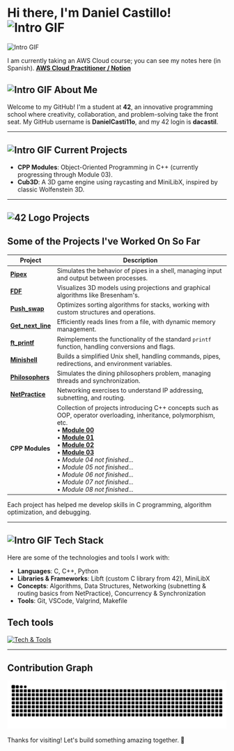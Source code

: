 # Hi there, I'm Daniel Castillo! <img src="https://images.emojiterra.com/google/noto-emoji/animated-emoji/1f44b.gif" alt="Intro GIF" width="32" height="32">

![Intro GIF](https://media4.giphy.com/media/5eLDrEaRGHegx2FeF2/giphy.gif?cid=6c09b95234sl4d1c4kmzgrv4qfh5i2owp53tvlvo8xr2l2i7&ep=v1_internal_gif_by_id&rid=giphy.gif&ct=s)

I am currently taking an AWS Cloud course; you can see my notes here (in Spanish). 
[**AWS Cloud Practitioner / Notion**](https://github.com/DanielCasti11o/PIPEX_42)


## <img src="https://media.tenor.com/D6AiH4GkBHoAAAAi/gofourward-webdesign.gif" alt="Intro GIF" width="42" height="42"> About Me

Welcome to my GitHub! I'm a student at **42**, an innovative programming school where creativity, collaboration, and problem-solving take the front seat. My GitHub username is **DanielCasti11o**, and my 42 login is **dacastil**.

---


## <img src="https://media.tenor.com/wRGUxOHXVDkAAAAj/stars-star.gif" alt="Intro GIF" width="32" height="32">     Current Projects

- **CPP Modules**: Object-Oriented Programming in C++ (currently progressing through Module 03).  
- **Cub3D**: A 3D game engine using raycasting and MiniLibX, inspired by classic Wolfenstein 3D.

---

## <img src="https://upload.wikimedia.org/wikipedia/commons/8/8d/42_Logo.svg" alt="42 Logo" width="150"> Projects

## Some of the Projects I've Worked On So Far

| **Project**      | **Description**                                                                          |
|------------------|------------------------------------------------------------------------------------------|
| [**Pipex**](https://github.com/DanielCasti11o/PIPEX_42)        | Simulates the behavior of pipes in a shell, managing input and output between processes.  |
| [**FDF**](https://github.com/DanielCasti11o/FDF-42)           | Visualizes 3D models using projections and graphical algorithms like Bresenham's.          |
| [**Push_swap**](https://github.com/DanielCasti11o/Push_Swap-42)    | Optimizes sorting algorithms for stacks, working with custom structures and operations.   |
| [**Get_next_line**](https://github.com/DanielCasti11o/GNL) | Efficiently reads lines from a file, with dynamic memory management.                      |
| [**ft_printf**](https://github.com/DanielCasti11o/FT_PRINTF42)    | Reimplements the functionality of the standard `printf` function, handling conversions and flags. |
| [**Minishell**](https://github.com/eltitoyisus/mini) | Builds a simplified Unix shell, handling commands, pipes, redirections, and environment variables. |
| [**Philosophers**](https://github.com/DanielCasti11o/Philosophers_42) | Simulates the dining philosophers problem, managing threads and synchronization. |
| [**NetPractice**](https://github.com/DanielCasti11o/Net_practice) | Networking exercises to understand IP addressing, subnetting, and routing. |
| **CPP Modules** | Collection of projects introducing C++ concepts such as OOP, operator overloading, inheritance, polymorphism, etc. <br> • [**Module 00**](https://github.com/DanielCasti11o/CPP-Modules/tree/main/CPP_Module00) <br> • [**Module 01**](https://github.com/DanielCasti11o/CPP-Modules/tree/main/CPP_Module01) <br> • [**Module 02**](https://github.com/DanielCasti11o/CPP-Modules/tree/main/CPP_Module02) <br> • [**Module 03**](https://github.com/DanielCasti11o/CPP-Modules/tree/main/CPP_Module03) <br> • *Module 04 not finished...* <br> • *Module 05 not finished...* <br> • *Module 06 not finished...* <br> • *Module 07 not finished...* <br> • *Module 08 not finished...* |


Each project has helped me develop skills in C programming, algorithm optimization, and debugging.

---


##  <img src="https://64.media.tumblr.com/bd172c9b6928e5b148be37d5a13e739a/tumblr_oewz56k4d21tgk8beo1_400.gif" alt="Intro GIF" width="42" height="42"> Tech Stack

Here are some of the technologies and tools I work with:

- **Languages**: C, C++, Python
- **Libraries & Frameworks**: Libft (custom C library from 42), MiniLibX  
- **Concepts**: Algorithms, Data Structures, Networking (subnetting & routing basics from NetPractice), Concurrency & Synchronization  
- **Tools**: Git, VSCode, Valgrind, Makefile  

## Tech tools


[![Tech & Tools](https://skillicons.dev/icons?i=c,cpp,git,vscode,vim,bash,docker,linux,github,ubuntu,python,javascript,html,jquery,notion#gh-dark-mode-only)](https://skillicons.dev)

---

## Contribution Graph

<picture>
  <source media="(prefers-color-scheme: dark)" srcset="https://raw.githubusercontent.com/danielcasti11o/danielcasti11o/output/github-contribution-grid-snake-dark.svg">
  <source media="(prefers-color-scheme: light)" srcset="https://raw.githubusercontent.com/danielcasti11o/danielcasti11o/output/github-contribution-grid-snake.svg">
  <img alt="github contribution grid snake animation" src="https://raw.githubusercontent.com/danielcasti11o/danielcasti11o/output/github-contribution-grid-snake.svg">
</picture>

Thanks for visiting! Let's build something amazing together. 🚀

